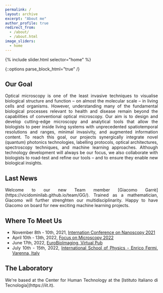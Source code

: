 ```yaml
---
permalink: /
layout: archive
excerpt: "About me"
author_profile: true
redirect_from:
  - /about/
  - /about.html
image_sliders:
  - home
---
```


{% include slider.html selector="home" %}

{::options parse_block_html="true" /}

<h2>Our Goal</h2>
<body align="justify">
Optical microscopy is one of the least invasive techniques to visualise biological structure and function – on almost the molecular scale – in living cells and organisms. However, understanding many of the fundamental biological processes relevant to health and disease remain beyond the capabilities of conventional optical microscopy. Our aim is to design and develop cutting-edge microscopy and analytical tools that allow the biologists to peer inside living systems with unprecedented spatiotemporal resolutions and ranges, minimal invasivity, and augmented information content. To reach this goal, our projects synergically integrate novel (quantum) photonics technologies, labelling protocols, optical architectures, spectroscopy techniques, and machine learning approaches. Although technology development will always be our focus, we also collaborate with biologists to road-test and refine our tools – and to ensure they enable new biological insights.
  
<!--- Because of their non-invasive effect on living systems, light microscopy and spectroscopy have been the workhorses for studies of structures and functions at the cellular, sub-cellular and molecular levels for almost a century.
However, many challenging questions of molecular and cellular biology remain beyond their conventional capabilities. The spatiotemporal resolutions, the labeling, and the contrast methods of conventional microscopy and spectroscopy pose fundamental limits for investigating the smallest and fastest puzzling mysteries of life. Furthermore, the information content potentially encoded in a microscopy or spectroscopy experiement is often lost (because of averaging, for example) or not decoded.
The core research of our group is the design, development, and validation of novel optical and analytical tools that allow the modern biologists to peer inside living cells and organisms with unprecedented temporal-spatial resolutions, minimal invasivity, and augmented information content.
This goal can be achieved only by working across many disciplines, from physics to engineering, from computer science to biology. Our projects want to synergically integrate novel contrast imaging mechanisms, labeling probes, optical architectures, and computational approaches that can be readily adopted by researchers all over the world.-->

<h2>Last News</h2>
<body align="justify">
Welcome to our new Team member [Giacomo Garrè](https://vicidominilab.github.io/team/GG/). Trained as a mathematician, Giacomo will further strenghten our multidisciplinarity. Happy to have Giacomo on board for new exciting machine learning projects.
<h2>Where To Meet Us</h2>
<body align="justify">

<!--- * February 22nd - 26th, 2021, (On Demand, March 5th - April 23th, 2021) [65th Biophysical Society Meetting](https://www.biophysics.org/2021meeting#/)-->
<!---* March 28th - 31st, 2021, [Focus on Microscopy 2021](http://www.focusonmicroscopy.org)-->
<!---* April 12nd - 16th, 2021, [OSA: Biophotonics Congress: Optics in the Life Sciences](https://www.osa.org/en-us/meetings/osa_meetings/osa_biophotonics_congress/)-->
<!---* May 20th - 21st, 2021, [EMBL in Italy 2021: A Brave New World of RNA](https://www.embl.de/aboutus/alumni/events-networks/local-chapters/italy/48_genoa_2021/)--> 
<!---* June 21st - 25th, 2021, [CLEO/EUROPE-EQEC 2021](https://www.cleoeurope.org)--->
<!---* June 28th, 2021, [EPIC Online Technology Meeting on Novel Photonic Solutions for Microscopy](https://www.epic-assoc.com/epic-online-technology-meeting-on-novel-photonic-solutions-for-microscopy/)--->
<!---** June 28th - July 1st, 2021, [XXV Congresso Nazionale SIBPA 2021](https://www.sibpa.it/CongressoNazionaleSIBPAParma/)--->
<!---** July 12th - 16th, 2021, [EMBL Super-Resolution Microscopy: Time-Resolved STED Nanoscopy](https://www.embl.org/about/info/course-and-conference-office/events/mic21-03/)--->
<!---** August 31th - September 2nd, 2021, [Single Molecule Localization Microscopy Symposium 2021](https://smlms.epfl.ch)--->
<!---** September 29th - October 1st, 2021, [Single Molecule Spectroscopy and Super-resolution Microscopy 2021](https://www.picoquant.com/events/detail/single-molecule-workshop)--->
* November 8th - 10th, 2021, [Internation Conference on Nanoscopy 2021](www.ICON-europe.org)
* April 10th - 13th, 2022, [Focus on Microscopy 2022](https://www.focusonmicroscopy.org)
* June 17th, 2022, [EuroBioImaging, Virtual Pub](https://www.eurobioimaging.eu/about-us/virtual-pub)
* July 10th - 15th, 2022, [International School of Physics - Enrico Fermi, Varenna, Italy](https://www.sif.it/corsi/scuola_fermi/mmxxii/210)
<h2>The Laboratory</h2>
<body align="justify">
We're based at the Center for Human Technology at the [Istituto Italiano di Tecnologia](https://iit.it).
  

  

  


